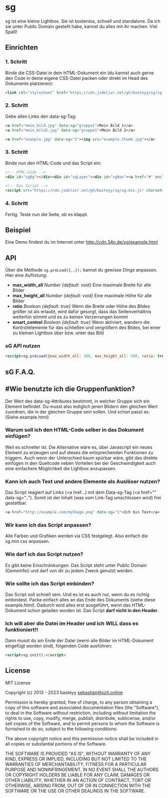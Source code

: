 # sg
sg ist eine kleine Lightbox. Sie ist kostenlos, schnell und standalone. Da ich sie unter Public Domain gestellt habe, kannst du alles mit ihr machen. Viel Spaß!

## Einrichten
### 1. Schritt
Binde die CSS-Datei in dein HTML-Dokument ein (du kannst auch gerne den Code in deine eigene CSS-Datei packen oder direkt im Head des Dokuments platzieren):
```html
<link rel="stylesheet" href="https://cdn.jsdelivr.net/gh/basteyy/sg/sg.min.css" type="text/css" media="screen">
```

### 2. Schritt
Gebe allen Links den data-sg-Tag:
```html
<a href="mein_bild.jpg" data-sg="gruppe1">Mein Bild 1</a>
<a href="mein_bild2.jpg" data-sg="gruppe1">Mein Bild 2</a>

<a href="example.jpg" data-sg="2"><img src="example.thumb.jpg"></a>
```

### 3. Schritt
Binde nun den HTML-Code und das Script ein:
```html
<!-- HTML-Code -->
<div id="sgBg"></div><div id="sgLayer"><div id="sgNav"><a href="#" onclick="sg.go(-1); return false;" title="Zum vorherigen Bild" class="prev"></a><a href="#" onclick="sg.go(1); return false;" title="Zum nächsten Bild" class="next"></a></div><div id="sgImg"><div id="sgAct"><a href="#" onclick="sg.close(); return false;" title="Bild schließen" class="close"></a><a href="#" title="Bild öffnen" target="_blank" class="zoom"></a></div></div></div>

<!-- Das Script -->
<script src="https://cdn.jsdelivr.net/gh/basteyy/sg/sg.min.js" charset="utf-8"></script>
```

### 4. Schritt
Fertig. Teste nun die Seite, ob es klappt.

## Beispiel
Eine Demo findest du im Internet unter http://cdn.34n.de/sg/example.html

## API
Über die Methode ```sg.preLoad({..});``` kannst du gewisse Dinge anpassen. Hier eine Auflistung:

- __max_width_all__ _Number {default: void}_ Eine maximale Breite für alle Bilder
- __max_height_all__ _Number {default: void}_ Eine maximale Höhe für alle Bilder
- __ratio__ _Boolean {default: true}_ Wenn die Breite oder Höhe des Bildes größer ist als erlaubt, wird dafür gesorgt, dass das Seitenverhältnis weiterhin stimmt und es zu keinen Verzerrungen kommt
- __smart_control__ _Boolean {default: true}_ Wenn aktiviert, wandern die Kontrollelemente für das schließen und vergrößern des Bildes, bei einer zu kleinen Lightbox über bzw. unter das Bild

### sG API nutzen
```html
<script>sg.preLoad({max_width_all: 200, max_height_all: 500, ratio: true});</script>
```

## sG F.A.Q.

## #Wie benutzte ich die Gruppenfunktion?
Der Wert des data-sg-Attributes bestimmt, in welcher Gruppe sich ein Element befindet. Du musst also lediglich jenen Bildern den gleichen Wert zuordnen, die in der gleichen Gruppe sein sollen. Und schon passt es. (Siehe example.html)

### Warum soll ich den HTML-Code selber in das Dokument einfügen?
Weil es schneller ist. Die Alternative wäre es, über Javascript ein neues Element zu erzeugen und auf dieses die entsprechenden Funktionen zu triggern. Auch wenn der Unterschied kaum spürbar wäre, gibt das direkte einfügen in den Quellcode neben Vorteilen bei der Geschwindigkeit auch eine einfachere Möglichkeit die Lightbox anzupassen.

### Kann ich auch Text und andere Elemente als Auslöser nutzen?
Das Script reagiert auf Links (<a href...) mit dem Data-sg-Tag (<a href="" data-sg=".."). Somit ist der Inhalt (was vom Link-Tag umschlossen wird) frei gestaltbar.

```html
<a href="http://example.com/myImage.png" data-sg="1">Ich bin Text</a>
```

### Wir kann ich das Script anpassen?
Alle Farben und Grafiken werden via CSS festgelegt. Also einfach die sg.min.css anpassen.

### Wie darf ich das Script nutzen?
Es gibt keine Einschränkungen. Das Script steht unter Public Domain (Gemeinfei) und darf von dir zu jedem Zweck genutzt werden.

### Wie sollte ich das Script einbinden?
Das Script soll schnell sein. Und es ist es auch nur, wenn du es richtig einbindest. Packe einfach alles an das Ende des Dokuments (siehe diese example.html). Dadurch wird alles erst ausgeführt, wenn das HTML-Dokument schon geladen worden ist. Das Script __darf nicht in den Header__.

### Ich will aber die Datei im Header und ich WILL dass es funktioniert!!
Dann musst du am Ende der Datei (wenn alle Bilder im HTML-Dokument eingefügt worden sind), folgenden Code ausführen:
```html
<script>sg.init();</script>
```

## License

MIT License

Copyright (c) 2013 - 2023 basteyy <sebastian@xzit.online>

Permission is hereby granted, free of charge, to any person obtaining a copy
of this software and associated documentation files (the "Software"), to deal
in the Software without restriction, including without limitation the rights
to use, copy, modify, merge, publish, distribute, sublicense, and/or sell
copies of the Software, and to permit persons to whom the Software is
furnished to do so, subject to the following conditions:

The above copyright notice and this permission notice shall be included in all
copies or substantial portions of the Software.

THE SOFTWARE IS PROVIDED "AS IS", WITHOUT WARRANTY OF ANY KIND, EXPRESS OR
IMPLIED, INCLUDING BUT NOT LIMITED TO THE WARRANTIES OF MERCHANTABILITY,
FITNESS FOR A PARTICULAR PURPOSE AND NONINFRINGEMENT. IN NO EVENT SHALL THE
AUTHORS OR COPYRIGHT HOLDERS BE LIABLE FOR ANY CLAIM, DAMAGES OR OTHER
LIABILITY, WHETHER IN AN ACTION OF CONTRACT, TORT OR OTHERWISE, ARISING FROM,
OUT OF OR IN CONNECTION WITH THE SOFTWARE OR THE USE OR OTHER DEALINGS IN THE
SOFTWARE.
